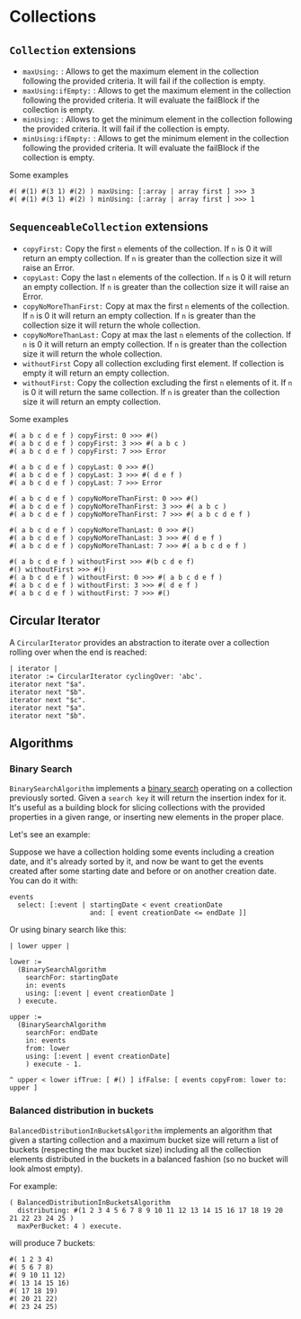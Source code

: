 # Collections

## `Collection` extensions

- `maxUsing:` : Allows to get the maximum element in the collection following the provided criteria. It will fail if the collection is empty.
- `maxUsing:ifEmpty:` : Allows to get the maximum element in the collection following the provided criteria. It will evaluate the failBlock if the collection is empty.
- `minUsing:` : Allows to get the minimum element in the collection following the provided criteria. It will fail if the collection is empty.
- `minUsing:ifEmpty:` : Allows to get the minimum element in the collection following the provided criteria. It will evaluate the failBlock if the collection is empty.

Some examples

```smalltalk
#( #(1) #(3 1) #(2) ) maxUsing: [:array | array first ] >>> 3
#( #(1) #(3 1) #(2) ) minUsing: [:array | array first ] >>> 1
```

## `SequenceableCollection` extensions

- `copyFirst:` Copy the first `n` elements of the collection. If `n` is 0 it will return an empty collection. If `n` is greater than the collection size it will raise an Error.
- `copyLast:` Copy the last `n` elements of the collection. If `n` is 0 it will return an empty collection. If `n` is greater than the collection size it will raise an Error.
- `copyNoMoreThanFirst:` Copy at max the first `n` elements of the collection. If `n` is 0 it will return an empty collection. If `n` is greater than the collection size it will return the whole collection.
- `copyNoMoreThanLast:` Copy at max the last `n` elements of the collection. If `n` is 0 it will return an empty collection. If `n` is greater than the collection size it will return the whole collection.
- `withoutFirst` Copy all collection excluding first element. If collection is empty it will return an empty collection.
- `withoutFirst:` Copy the collection excluding the first `n` elements of it. If `n` is 0 it will return the same collection. If `n` is greater than the collection size it will return an empty collection.

Some examples

```smalltalk
#( a b c d e f ) copyFirst: 0 >>> #()
#( a b c d e f ) copyFirst: 3 >>> #( a b c )
#( a b c d e f ) copyFirst: 7 >>> Error

#( a b c d e f ) copyLast: 0 >>> #()
#( a b c d e f ) copyLast: 3 >>> #( d e f )
#( a b c d e f ) copyLast: 7 >>> Error

#( a b c d e f ) copyNoMoreThanFirst: 0 >>> #()
#( a b c d e f ) copyNoMoreThanFirst: 3 >>> #( a b c )
#( a b c d e f ) copyNoMoreThanFirst: 7 >>> #( a b c d e f )

#( a b c d e f ) copyNoMoreThanLast: 0 >>> #()
#( a b c d e f ) copyNoMoreThanLast: 3 >>> #( d e f )
#( a b c d e f ) copyNoMoreThanLast: 7 >>> #( a b c d e f )

#( a b c d e f ) withoutFirst >>> #(b c d e f)
#() withoutFirst >>> #()
#( a b c d e f ) withoutFirst: 0 >>> #( a b c d e f )
#( a b c d e f ) withoutFirst: 3 >>> #( d e f )
#( a b c d e f ) withoutFirst: 7 >>> #()

```

## Circular Iterator

A `CircularIterator` provides an abstraction to iterate over a collection rolling over when the end is reached:

```smalltalk
| iterator |
iterator := CircularIterator cyclingOver: 'abc'.
iterator next "$a".
iterator next "$b".
iterator next "$c".
iterator next "$a".
iterator next "$b".
```

## Algorithms

### Binary Search

`BinarySearchAlgorithm` implements a [binary search](https://en.wikipedia.org/wiki/Binary_search_algorithm) operating on a collection previously sorted. Given a `search key` it will return the insertion index for it. It's useful as a building block for slicing collections with the provided properties in a given range, or inserting new elements in the proper place.

Let's see an example:

Suppose we have a collection holding some events including a creation date, and it's already sorted by it, and now be want to get the events created after some starting date and before or on another creation date. You can do it with:

```smalltalk
events
  select: [:event | startingDate < event creationDate  
                    and: [ event creationDate <= endDate ]]
```
Or using binary search like this:

```smalltalk
| lower upper |

lower :=
  (BinarySearchAlgorithm
    searchFor: startingDate
    in: events
    using: [:event | event creationDate ]    
  ) execute.

upper :=
  (BinarySearchAlgorithm
    searchFor: endDate
    in: events
    from: lower
    using: [:event | event creationDate]
    ) execute - 1.

^ upper < lower ifTrue: [ #() ] ifFalse: [ events copyFrom: lower to: upper ]
```

### Balanced distribution in buckets

`BalancedDistributionInBucketsAlgorithm` implements an algorithm that given a starting collection and a maximum bucket size will return a list of buckets (respecting the max bucket size) including all the collection elements distributed in the buckets in a balanced fashion (so no bucket will look almost empty).

For example:

```smalltalk
( BalancedDistributionInBucketsAlgorithm
  distributing: #(1 2 3 4 5 6 7 8 9 10 11 12 13 14 15 16 17 18 19 20 21 22 23 24 25 )
  maxPerBucket: 4 ) execute.
```
will produce 7 buckets:
```
#( 1 2 3 4)
#( 5 6 7 8)
#( 9 10 11 12)
#( 13 14 15 16)
#( 17 18 19)
#( 20 21 22)
#( 23 24 25)
```
